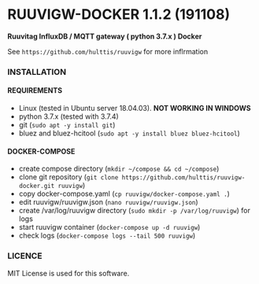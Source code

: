 # RUUVIGW-DOCKER 1.1.2 (191108)
**Ruuvitag InfluxDB / MQTT gateway ( python 3.7.x ) Docker**

See `https://github.com/hulttis/ruuvigw` for more inflrmation

### INSTALLATION
#### REQUIREMENTS
- Linux (tested in Ubuntu server 18.04.03). **NOT WORKING IN WINDOWS**
- python 3.7.x (tested with 3.7.4)
- git (`sudo apt -y install git`)
- bluez and bluez-hcitool (`sudo apt -y install bluez bluez-hcitool`)
 
#### DOCKER-COMPOSE
- create compose directory (`mkdir ~/compose && cd ~/compose`)
- clone git repository (`git clone https://github.com/hulttis/ruuvigw-docker.git ruuvigw`)
- copy docker-compose.yaml (`cp ruuvigw/docker-compose.yaml .`)
- edit ruuvigw/ruuvigw.json (`nano ruuvigw/ruuvigw.json`)
- create /var/log/ruuvigw directory (`sudo mkdir -p /var/log/ruuvigw`) for logs
- start ruuvigw container (`docker-compose up -d ruuvigw`)
- check logs (`docker-compose logs --tail 500 ruuvigw`)

### LICENCE
MIT License is used for this software.